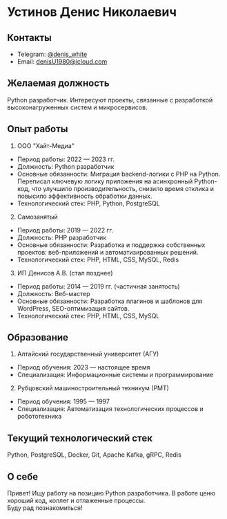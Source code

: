 # Устинов Денис Николаевич

## Контакты  
- Telegram: [@denis_white](https://t.me/denis_white)  
- Email: [denisU1980@icloud.com](mailto:denisU1980@icloud.com)  

## Желаемая должность  
Python разработчик. Интересуют проекты, связанные с разработкой высоконагруженных систем и микросервисов.

## Опыт работы

1. ООО "Хайт-Медиа"
 - Период работы: 2022 — 2023 гг.
 - Должность: Python разработчик  
 - Основные обязанности: Миграция backend-логики с PHP на Python. Переписал ключевую логику приложения на асинхронный Python-код, что улучшило производительность, снизило время отклика и повысило эффективность обработки данных.  
 - Технологический стек: PHP, Python, PostgreSQL  

2. Самозанятый
 - Период работы: 2019 — 2022 гг.
 - Должность: PHP разработчик  
 - Основные обязанности: Разработка и поддержка собственных проектов: веб-приложений и автоматизированных решений.  
 - Технологический стек: PHP, HTML, CSS, MySQL, Redis

3. ИП Денисов А.В. (стал позднее)
 - Период работы: 2014 — 2019 гг. (частичная занятость)
 - Должность: Веб-мастер  
 - Основные обязанности: Разработка плагинов и шаблонов для WordPress, SEO-оптимизация сайтов.  
 - Технологический стек: PHP, HTML, CSS, MySQL  

## Образование

1. Алтайский государственный университет (АГУ)  
 - Период обучения: 2023 — настоящее время  
 - Специализация: Информационные системы и программирование  

2. Рубцовский машиностроительный техникум (РМТ)  
 - Период обучения: 1995 — 1997  
 - Специализация: Автоматизация технологических процессов и робототехника  

## Текущий технологический стек  
Python, PostgreSQL, Docker, Git, Apache Kafka, gRPC, Redis

## О себе  
Привет! Ищу работу на позицию Python разработчика. В работе ценю хороший код, коллег и отлаженные процессы.  
Буду рад познакомиться!
